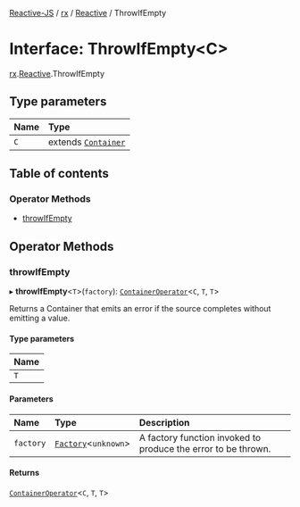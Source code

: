 [Reactive-JS](../README.md) / [rx](../modules/rx.md) / [Reactive](../modules/rx.Reactive.md) / ThrowIfEmpty

# Interface: ThrowIfEmpty<C\>

[rx](../modules/rx.md).[Reactive](../modules/rx.Reactive.md).ThrowIfEmpty

## Type parameters

| Name | Type |
| :------ | :------ |
| `C` | extends [`Container`](containers.Container-1.md) |

## Table of contents

### Operator Methods

- [throwIfEmpty](rx.Reactive.ThrowIfEmpty.md#throwifempty)

## Operator Methods

### throwIfEmpty

▸ **throwIfEmpty**<`T`\>(`factory`): [`ContainerOperator`](../modules/containers.md#containeroperator)<`C`, `T`, `T`\>

Returns a Container that emits an error if the source completes without emitting a value.

#### Type parameters

| Name |
| :------ |
| `T` |

#### Parameters

| Name | Type | Description |
| :------ | :------ | :------ |
| `factory` | [`Factory`](../modules/functions.md#factory)<`unknown`\> | A factory function invoked to produce the error to be thrown. |

#### Returns

[`ContainerOperator`](../modules/containers.md#containeroperator)<`C`, `T`, `T`\>
